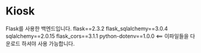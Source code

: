 # Kiosk

Flask를 사용한 백엔드입니다.
flask==2.3.2
flask_sqlalchemy==3.0.4
sqlalchemy==2.0.15
flask_cors==3.1.1
python-dotenv==1.0.0 <== 이파일들을 다운로드 하셔야 사용 가능합니다.
